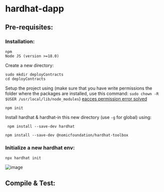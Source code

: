 # hardhat-dapp

## Pre-requisites:

  ### Installation:
  ```
  npm
  Node JS (version >=18.0)
  ```

  Create a new directory:
  ```
  sudo mkdir deployContracts
  cd deployContracts
  ```
  Setup the project using (make sure that you have write permissions the folder where the packages are installed, use this command: `sudo chown -R $USER /usr/local/lib/node_modules`) 
  [eacces permission error solved](https://docs.npmjs.com/resolving-eacces-permissions-errors-when-installing-packages-globally)
  ```
  npm init
  ```
  Install hardhat & hardhat-in this new directory (use `-g` for global) using:
  ```
   npm install --save-dev hardhat
  ```
  ```
npm install --save-dev @nomicfoundation/hardhat-toolbox
```

  ### Initialize a new hardhat env:
  ```
  npx hardhat init
  ```
![image](https://github.com/lakshya-chopra/hardhat-dapp/assets/77010972/d77c9d42-2c75-4b2f-b5f3-57bcb58dc0c4)

## Compile & Test:
